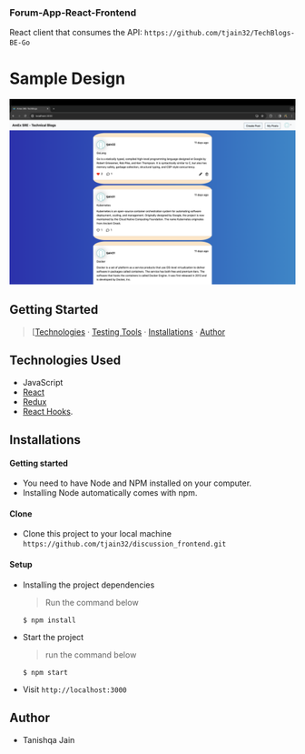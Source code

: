 
### Forum-App-React-Frontend 


React client that consumes the API: `https://github.com/tjain32/TechBlogs-BE-Go`

# Sample Design 

![alt text](https://github.com/tjain32/TechBlogs-FE-React/blob/main/public/Sample-UI.png?raw=true)



## Getting Started

> [[Technologies](#technologies-used) &middot; [Testing Tools](#testing-tools) &middot; [Installations](#installations)  &middot; [Author](#author)


## Technologies Used

- JavaScript
- [React](https://reactjs.org)
- [Redux](https://redux.js.org)
- [React Hooks](https://reactjs.org/docs/hooks-intro.html).


## Installations

#### Getting started

- You need to have Node and NPM installed on your computer.
- Installing Node automatically comes with npm.

#### Clone

- Clone this project to your local machine `https://github.com/tjain32/discussion_frontend.git`

#### Setup

- Installing the project dependencies
  > Run the command below
  ```shell
  $ npm install
  ```
- Start the project
  > run the command below
  ```shell
  $ npm start
  ```
- Visit `http://localhost:3000` 



## Author

- Tanishqa Jain

